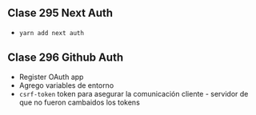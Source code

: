 ## Clase 295 Next Auth

- `yarn add next auth`

## Clase 296 Github Auth

- Register OAuth app
- Agrego variables de entorno
- `csrf-token` token para asegurar la comunicación cliente - servidor de que no fueron cambaidos los tokens


